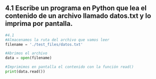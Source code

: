 ## 4.1 Escribe un programa en Python que lea el contenido de un archivo llamado datos.txt y lo imprima por pantalla.
```python
#4.1
#Almacenamos la ruta del archivo que vamos leer
filename = './test_files/datos.txt'

#Abrimos el archivo
data = open(filename)

#Imprimimos en pantalla el contenido con la función read() 
print(data.read())
```
